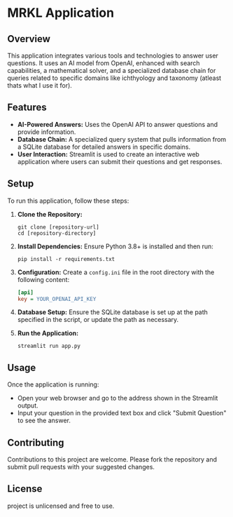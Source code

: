 
# MRKL Application

## Overview
This application integrates various tools and technologies to answer user questions. It uses an AI model from OpenAI, enhanced with search capabilities, a mathematical solver, and a specialized database chain for queries related to specific domains like ichthyology and taxonomy (atleast thats what I use it for).

## Features
- **AI-Powered Answers:** Uses the OpenAI API to answer questions and provide information.
- **Database Chain:** A specialized query system that pulls information from a SQLite database for detailed answers in specific domains.
- **User Interaction:** Streamlit is used to create an interactive web application where users can submit their questions and get responses.

## Setup
To run this application, follow these steps:

1. **Clone the Repository:**
   ```
   git clone [repository-url]
   cd [repository-directory]
   ```

2. **Install Dependencies:**
   Ensure Python 3.8+ is installed and then run:
   ```
   pip install -r requirements.txt
   ```

3. **Configuration:**
   Create a `config.ini` file in the root directory with the following content:
   ```ini
   [api]
   key = YOUR_OPENAI_API_KEY
   ```

4. **Database Setup:**
   Ensure the SQLite database is set up at the path specified in the script, or update the path as necessary.

5. **Run the Application:**
   ```
   streamlit run app.py
   ```

## Usage
Once the application is running:
- Open your web browser and go to the address shown in the Streamlit output.
- Input your question in the provided text box and click "Submit Question" to see the answer.

## Contributing
Contributions to this project are welcome. Please fork the repository and submit pull requests with your suggested changes.

## License
project is unlicensed and free to use.

